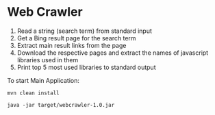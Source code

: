 Web Crawler
===========

1. Read a string (search term) from standard input
2. Get a Bing result page for the search term
3. Extract main result links from the page
4. Download the respective pages and extract the names of javascript libraries used in them
5. Print top 5 most used libraries to standard output
    
To start Main Application:

```
mvn clean install

java -jar target/webcrawler-1.0.jar

```



